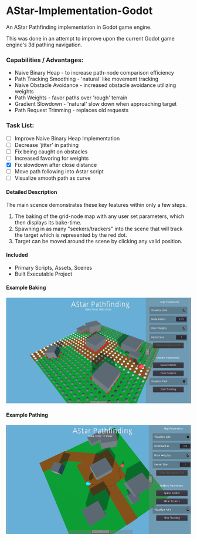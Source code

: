 # AStar-Implementation-Godot #
An AStar Pathfinding implementation in Godot game engine.

This was done in an attempt to improve upon the current Godot game engine's 3d pathing navigation.

### Capabilities / Advantages: ###
* Naive Binary Heap - to increase path-node comparison efficiency
* Path Tracking Smoothing - 'natural' like movement tracking
* Naive Obstacle Avoidance - increased obstacle avoidance utilizing weights
* Path Weights - favor paths over 'rough' terrain
* Gradient Slowdown - 'natural' slow down when approaching target
* Path Request Trimming - replaces old requests

### Task List: ###
- [ ] Improve Naive Binary Heap Implementation
- [ ] Decrease 'jitter' in pathing
- [ ] Fix being caught on obstacles
- [ ] Increased favoring for weights
- [x] Fix slowdown after close distance
- [ ] Move path following into Astar script
- [ ] Visualize smooth path as curve 

#### Detailed Description ####
The main scence demonstrates these key features within only a few steps. 
1. The baking of the grid-node map with any user set parameters, which then displays its bake-time. 
2. Spawning in as many "seekers/trackers" into the scene that will track the target which is represented by the red dot. 
3. Target can be moved around the scene by clicking any valid position. 

#### Included ####
* Primary Scripts, Assets, Scenes
* Built Executable Project


#### Example Baking ####
![alt text](https://github.com/JSzajek/AStar-Implementation-Godot/blob/master/Baking_Example.png)

#### Example Pathing ####
![alt text](https://github.com/JSzajek/AStar-Implementation-Godot/blob/master/Pathing_Example.png)

